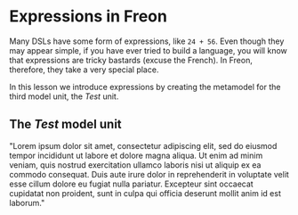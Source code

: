 <script>
    import PrevNextSection from '$lib/tutorial/PrevNextSection.svelte';
</script>

# Expressions in Freon

Many DSLs have some form of expressions, like `24 + 56`. Even though they may appear simple, if you have ever
tried to build a language, you will know that expressions are tricky bastards (excuse the French). In Freon, therefore, they take 
a very special place.

In this lesson we introduce expressions by creating the metamodel for the third model unit, the _Test_ unit.

## The _Test_ model unit

"Lorem ipsum dolor sit amet, consectetur adipiscing elit, sed do eiusmod tempor incididunt ut labore et dolore magna aliqua. Ut enim ad
minim veniam, quis nostrud exercitation ullamco laboris nisi ut aliquip ex ea commodo consequat. Duis aute irure dolor in reprehenderit
in voluptate velit esse cillum dolore eu fugiat nulla pariatur. Excepteur sint occaecat cupidatat non proident, sunt in culpa qui
officia deserunt mollit anim id est laborum."

<PrevNextSection prevLink= "/Tutorial/More_Fun_with_Projections" nextLink="/Tutorial/In_Need_of_Scoping" />
